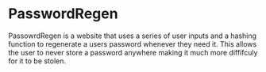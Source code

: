# PasswordRegen
PassowrdRegen is a website that uses a series of user inputs and a hashing function to regenerate a users password whenever they need it. This allows the user to never store a password anywhere making it much more diffifculy for it to be stolen.
